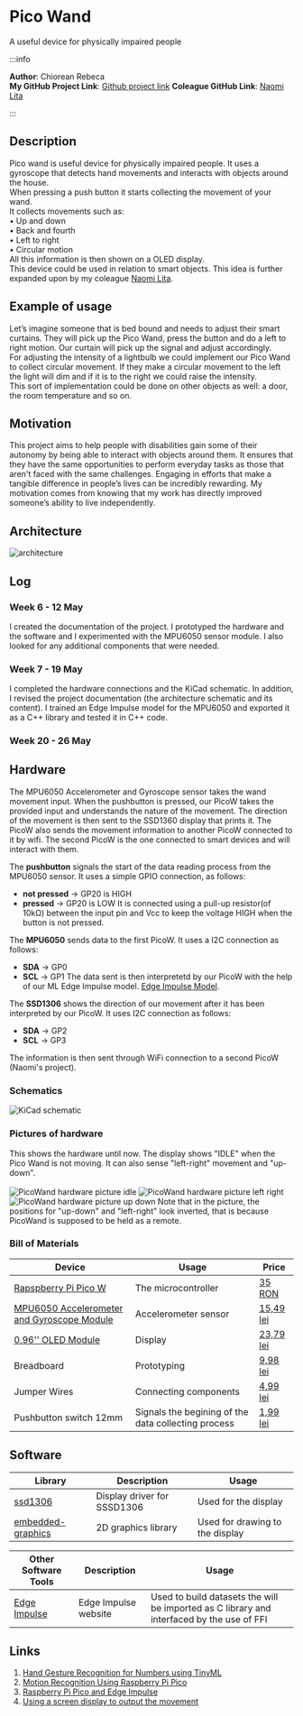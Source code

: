 # Pico Wand
A useful device for physically impaired people

:::info 

**Author**: Chiorean Rebeca \
**My GitHub Project Link**: [Github project link](https://github.com/UPB-FILS-MA/project-ChioreanRebeca)
**Coleague GitHub Link**: [Naomi Lita](https://github.com/UPB-FILS-MA/project-nimintz)

:::

## Description

Pico wand is useful device for physically impaired people. It uses a gyroscope that detects hand movements and interacts with objects around the house. <br />
When pressing a push button it starts collecting the movement of your wand.<br />
It collects movements such as:<br />
  •	Up and down<br />
  •	Back and fourth<br />
  •	Left to right<br />
  •	Circular motion<br />
All this information is then shown on a OLED display.<br />
This device could be used in relation to smart objects. This idea is further expanded upon by my coleague [Naomi Lita](https://github.com/UPB-FILS-MA/project-nimintz).<br />

## Example of usage

Let’s imagine someone that is bed bound and needs to adjust their smart curtains. They will pick up the Pico Wand, press the button and do a left to right motion. Our curtain will pick up the signal and adjust accordingly.<br />
For adjusting the intensity of a lightbulb we could implement our Pico Wand to collect circular movement.
If they make a circular movement to the left the light will dim and if it is to the right we could raise the intensity.<br />
This sort of implementation could be done on other objects as well: a door, the room temperature and so on.

## Motivation
This project aims to help people with disabilities gain some of their autonomy by being able to interact with objects around them. It ensures that they have the same opportunities to perform everyday tasks as those that aren't faced with the same challenges. Engaging in efforts that make a tangible difference in people’s lives can be incredibly rewarding. My motivation comes from knowing that my work has directly improved someone’s ability to live independently.

## Architecture 

![architecture](architecture_ChioreanRebeca_LitaNaomi.png)

## Log

<!-- write every week your progress here -->

### Week 6 - 12 May
I created the documentation of the project. I prototyped the hardware and the software and I experimented with the MPU6050 sensor module. I also looked for any additional components that were needed.
### Week 7 - 19 May
I completed the hardware connections and the KiCad schematic. In addition, I revised the project documentation (the architecture schematic and its content). I trained an Edge Impulse model for the MPU6050 and exported it as a C++ library and tested it in C++ code.
### Week 20 - 26 May


## Hardware
The MPU6050 Accelerometer and Gyroscope sensor takes the wand movement input. When the pushbutton is pressed, our PicoW takes the provided input and understands the nature of the movement. The direction of the movement is then sent to the SSD1360 display that prints it. The PicoW also sends the movement information to another PicoW connected to it by wifi. The second PicoW is the one connected to smart devices and will interact with them.<br />  

The **pushbutton** signals the start of the data reading process from the MPU6050 sensor. It uses a simple GPIO connection, as follows:<br />
  - **not pressed** -> GP20 is HIGH
  - **pressed** -> GP20 is LOW
It is connected using a pull-up resistor(of 10kΩ) between the input pin and Vcc to keep the voltage HIGH when the button is not pressed.<br />  

The **MPU6050** sends data to the first PicoW. It uses a I2C connection as follows:<br />
  - **SDA** -> GP0
  - **SCL** -> GP1
The data sent is then interpretetd by our PicoW with the help of our ML Edge Impulse model. [Edge Impulse Model](https://studio.edgeimpulse.com/studio/395280).<br />  

The **SSD1306** shows the direction of our movement after it has been interpreted by our PicoW. It uses I2C connection as follows:<br />
  - **SDA** -> GP2
  - **SCL** -> GP3

The information is then sent through WiFi connection to a second PicoW (Naomi's project).

### Schematics
![KiCad schematic](ChioreanRebeca_PicoWand.svg)

### Pictures of hardware
This shows the hardware until now. The display shows "IDLE" when the Pico Wand is not moving. It can also sense "left-right" movement and "up-down".<br />  
![PicoWand hardware picture idle](picture_of_hardware.png)
![PicoWand hardware picture left right](picture_of_hardware_leftright.png)
![PicoWand hardware picture up down](picture_of_hardware_updown.png)
Note that in the picture, the positions for "up-down" and "left-right" look inverted, that is because PicoWand is supposed to be held as a remote.

### Bill of Materials

<!-- Fill out this table with all the hardware components that you might need. -->

| Device | Usage | Price |
|--------|--------|-------|
| [Rapspberry Pi Pico W](https://www.raspberrypi.com/documentation/microcontrollers/raspberry-pi-pico.html) | The microcontroller | [35 RON](https://www.optimusdigital.ro/en/raspberry-pi-boards/12394-raspberry-pi-pico-w.html) |
|[MPU6050 Accelerometer and Gyroscope Module](https://invensense.tdk.com/wp-content/uploads/2015/02/MPU-6000-Datasheet1.pdf)|Accelerometer sensor|[15,49 lei](https://www.optimusdigital.ro/en/inertial-sensors/96-mpu6050-accelerometer-and-gyroscope-module.html)|
|[0.96'' OLED Module](https://components101.com/sites/default/files/component_datasheet/SSD1306-OLED-Display-Datasheet.pdf)|Display|[23,79 lei](https://www.optimusdigital.ro/en/lcds/194-yellow-and-blue-096-oled-module-128x64-px.html?search_query=OLED+Display+&results=73)|
|Breadboard|Prototyping|[9,98 lei](https://www.optimusdigital.ro/en/breadboards/8-breadboard-hq-830-points.html?search_query=bread+board&results=420)|
|Jumper Wires|Connecting components|[4,99 lei](https://www.optimusdigital.ro/en/wires-with-connectors/889-set-fire-tata-tata-10p-20-cm.html?search_query=jumper+wires&results=101)|
|Pushbutton switch 12mm|Signals the begining of the data collecting process|[1,99 lei](https://www.optimusdigital.ro/en/others/1118-blue-round-button-with-cover.html?search_query=button&results=510)|


## Software

| Library | Description | Usage |
|---------|-------------|-------|
| [ssd1306](https://github.com/jamwaffles/ssd1306) | Display driver for SSSD1306 | Used for the display|
| [embedded-graphics](https://github.com/embedded-graphics/embedded-graphics) | 2D graphics library | Used for drawing to the display |

| Other Software Tools | Description | Usage |
|---------|-------------|-------|
| [Edge Impulse](https://edgeimpulse.com) | Edge Impulse website | Used to build datasets the will be imported as C library and interfaced by the use of FFI|


## Links
<!-- Add a few links that got you the idea and that you think you will use for your project -->

1. [Hand Gesture Recognition for Numbers using TinyML](https://medium.com/@subirmaity/hand-gesture-recognition-for-numbers-using-tinyml-323d2a524c3e)
2. [Motion Recognition Using Raspberry Pi Pico](https://mjrobot.org/2021/03/12/tinyml-motion-recognition-using-raspberry-pi-pico/)
3. [Raspberry Pi Pico and Edge Impulse](https://www.hackster.io/shahizat/gesture-recognition-using-raspberry-pi-pico-and-edge-impulse-7a63b6)
4. [Using a screen display to output the movement](https://www.hackster.io/shubhamsantosh99/gesture-recognition-on-pico-using-edge-impulse-fd962e#overview)
